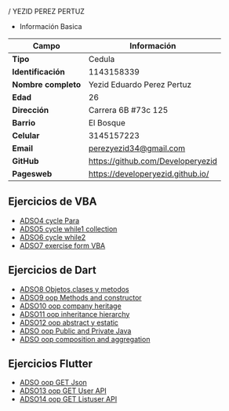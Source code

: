 / YEZID PEREZ PERTUZ
+ Información Basica

| Campo | Información |
|--------|------------|
| **Tipo** | Cedula |
| **Identificación** | 1143158339 |
| **Nombre completo** | Yezid Eduardo Perez Pertuz |
| **Edad** | 26 |
| **Dirección** | Carrera 6B #73c 125 |
| **Barrio** | El Bosque |
| **Celular** | 3145157223 |
| **Email** | perezyezid34@gmail.com |
| **GitHub** | https://github.com/Developeryezid |
| **Pagesweb** | https://developeryezid.github.io/ |

## Ejercicios de VBA
- [ADSO4 cycle Para](/aprendices/Yezid_Perez/Ciclo_while/Ciclo_PARA.md)
- [ADSO5 cycle while1 collection](/aprendices/Yezid_Perez/Ciclo_while/while_Recaudo.md)
- [ADSO6 cycle while2](/aprendices/Yezid_Perez/Ciclo_while/ejercicio_datos.md)
- [ADSO7 exercise form VBA](/aprendices/Yezid_Perez/Ciclo_while/Formulario_VBA.md)

## Ejercicios de Dart
- [ADSO8 Objetos,clases y metodos](/aprendices/Yezid_Perez/OOP/estructura_objeto.md)
- [ADSO9 oop Methods and constructor](/aprendices/Yezid_Perez/OOP/metados_y_constructor.md)
- [ADSO10 oop company heritage](/aprendices/Yezid_Perez/OOP/Herencia_empresa.md)
- [ADSO11 oop inheritance hierarchy](/aprendices/Yezid_Perez/OOP/Herencia_mamiferos.md)
- [ADSO12 oop abstract y estatic](/aprendices/Yezid_Perez/OOP/Clase_abstracta_y_estatico.md)
- [ADSO oop Public and Private Java](/aprendices/Yezid_Perez/OOP/public_and_private.md)
- [ADSO oop composition and aggregation](/aprendices/Yezid_Perez/OOP/Composicion_y_agregacion.md)

## Ejercicios Flutter
- [ADSO oop GET Json](/aprendices/Yezid_Perez/OOP/Json_API.md)
- [ADSO13 oop GET User API](/aprendices/Yezid_Perez/OOP/Usuario_API_REST/Readme.md)
- [ADSO14 oop GET Listuser API](/aprendices/Yezid_Perez/OOP/ListasdeUsuariosHttp/Usuarios/Readme.md)


